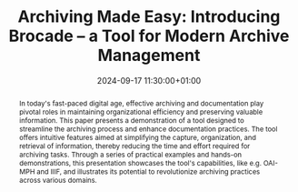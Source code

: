 ---
abstract: In today's fast-paced digital age, effective archiving and documentation
  play pivotal roles in maintaining organizational efficiency and preserving valuable
  information. This paper presents a demonstration of a tool designed to streamline
  the archiving process and enhance documentation practices. The tool offers intuitive
  features aimed at simplifying the capture, organization, and retrieval of information,
  thereby reducing the time and effort required for archiving tasks. Through a series
  of practical examples and hands-on demonstrations, this presentation showcases the
  tool's capabilities, like e.g. OAI-MPH and IIIF, and illustrates its potential to
  revolutionize archiving practices across various domains.
creators:
- Tom Deneire
date: 2024-09-17 11:30:00+01:00
document_url: https://doi.org/10.21428/5676bf2d.e206e1f2
grand_parent: iPRES
institutions: []
keywords:
- information technology for dp
- from document to data
landing_page_url: https://ipres2024.pubpub.org/pub/pmcxcbss/
language: eng
layout: publication
license: Creative Commons Attribution Share-Alike 4.0 (CC-BY-SA-4.0)
notes_url: https://docs.google.com/document/d/1q7uNrEVGePdeRV2G9qDrO4AfNgIr2YY_xpKU99e61Yo/edit#heading=h.aar4tupij1po
parent: iPRES 2024
publication_type: paper
size: null
slides_url: ''
source_name: iPRES
stream_url: https://www.archief.vlaanderen.be/archief/records/dossiers/5acb210228ce4315ae650812d056a482329eb83ed2dc42398a51505dc153be81/documents/33b18535dd5843ffb8f79c836fadf7895bec43f73c7f4e4682ff38249050ad85
title: 'Archiving Made Easy: Introducing Brocade – a Tool for Modern Archive Management'
year: 2024
---